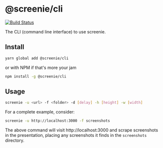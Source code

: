 # @screenie/cli

[![Build Status](https://travis-ci.org/DSchau/screenie.svg?branch=master)](https://travis-ci.org/DSchau/screenie)

The CLI (command line interface) to use screenie.

## Install

```bash
yarn global add @screenie/cli
```

or with NPM if that's more your jam

```bash
npm install -g @screenie/cli
```

## Usage

```bash
screenie -u <url> -f <folder> -d [delay] -h [height] -w [width]
```

For a complete example, consider:

```bash
screenie -u http://localhost:3000 -f screenshots
```

The above command will visit http://localhost:3000 and scrape screenshots in the presentation, placing any screenshots it finds in the `screenshots` directory.

